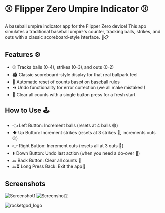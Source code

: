 # ⚾ Flipper Zero Umpire Indicator ⚾
A baseball umpire indicator app for the Flipper Zero device! This app simulates a traditional baseball umpire's counter, tracking balls, strikes, and outs with a classic scoreboard-style interface. 🧢📋

## Features ⚙️
- ⚾ Tracks balls (0-4), strikes (0-3), and outs (0-2)
- 🏟️ Classic scoreboard-style display for that real ballpark feel
- 🔄 Automatic reset of counts based on baseball rules
- ⏪ Undo functionality for error correction (we all make mistakes!)
- 🧹 Clear all counts with a single button press for a fresh start

## How to Use 🕹️
- 👈 Left Button: Increment balls (resets at 4 balls 🟢)
- ⬆️ Up Button: Increment strikes (resets at 3 strikes 🔴, increments outs ⚾)
- 👉 Right Button: Increment outs (resets all at 3 outs 🚨)
- ⬇️ Down Button: Undo last action (when you need a do-over 🔄)
- 🔙 Back Button: Clear all counts 🧹
- 🔙⏳ Long Press Back: Exit the app 👋

## Screenshots
![Screenshot1](https://github.com/user-attachments/assets/42b479d2-d2c1-4df6-a0a1-1499603cf5cf)
![Screenshot2](https://github.com/user-attachments/assets/9cd8b62b-ff3e-48b2-b0d6-45f6548e25fd)


![rocketgod_logo](https://github.com/RocketGod-git/shodanbot/assets/57732082/7929b554-0fba-4c2b-b22d-6772d23c4a18)
